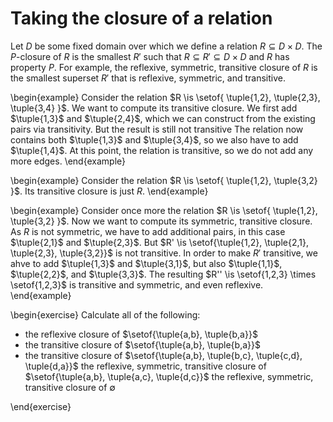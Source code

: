 # Taking the closure of a relation

Let $D$ be some fixed domain over which we define a relation $R \subseteq D \times D$.
The $P$-closure of $R$ is the smallest $R'$ such that $R \subseteq R' \subseteq D \times D$ and $R$ has property $P$.
For example, the reflexive, symmetric, transitive closure of $R$ is the smallest superset $R'$ that is reflexive, symmetric, and transitive.

\begin{example}
Consider the relation $R \is \setof{ \tuple{1,2}, \tuple{2,3}, \tuple{3,4} }$.
We want to compute its transitive closure.
We first add $\tuple{1,3}$ and $\tuple{2,4}$, which we can construct from the existing pairs via transitivity.
But the result is still not transitive
The relation now contains both $\tuple{1,3}$ and $\tuple{3,4}$, so we also have to add $\tuple{1,4}$.
At this point, the relation is transitive, so we do not add any more edges.
\end{example}

\begin{example}
Consider the relation $R \is \setof{ \tuple{1,2}, \tuple{3,2} }$.
Its transitive closure is just $R$.
\end{example}

\begin{example}
Consider once more the relation $R \is \setof{ \tuple{1,2}, \tuple{3,2} }$.
Now we want to compute its symmetric, transitive closure.
As $R$ is not symmetric, we have to add additional pairs, in this case $\tuple{2,1}$ and $\tuple{2,3}$.
But $R' \is \setof{\tuple{1,2}, \tuple{2,1}, \tuple{2,3}, \tuple{3,2}}$ is not transitive.
In order to make $R'$ transitive, we ahve to add $\tuple{1,3}$ and $\tuple{3,1}$, but also $\tuple{1,1}$, $\tuple{2,2}$, and $\tuple{3,3}$.
The resulting $R'' \is \setof{1,2,3} \times \setof{1,2,3}$ is transitive and symmetric, and even reflexive.
\end{example}

\begin{exercise}
Calculate all of the following:


- the reflexive closure of $\setof{\tuple{a,b}, \tuple{b,a}}$
- the transitive closure of $\setof{\tuple{a,b}, \tuple{b,a}}$
- the transitive closure of $\setof{\tuple{a,b}, \tuple{b,c}, \tuple{c,d}, \tuple{d,a}}$
the reflexive, symmetric, transitive closure of $\setof{\tuple{a,b}, \tuple{a,c}, \tuple{d,c}}$
the reflexive, symmetric, transitive closure of $\emptyset$

\end{exercise}
